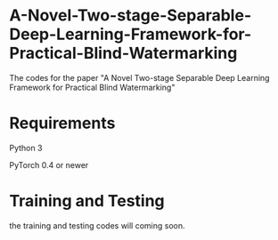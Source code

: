 # A-Novel-Two-stage-Separable-Deep-Learning-Framework-for-Practical-Blind-Watermarking
The codes for the paper "A Novel Two-stage Separable Deep Learning Framework for Practical Blind Watermarking" 

# Requirements
Python 3

PyTorch 0.4 or newer

# Training and Testing
the training and testing codes will coming soon.
